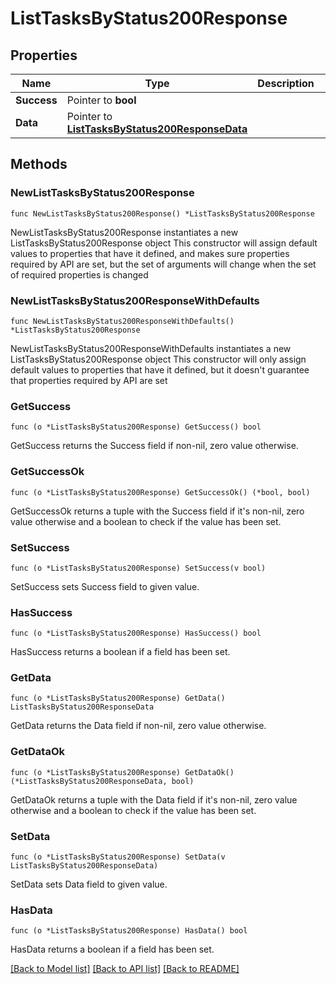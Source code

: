 # ListTasksByStatus200Response

## Properties

Name | Type | Description | Notes
------------ | ------------- | ------------- | -------------
**Success** | Pointer to **bool** |  | [optional] 
**Data** | Pointer to [**ListTasksByStatus200ResponseData**](ListTasksByStatus200ResponseData.md) |  | [optional] 

## Methods

### NewListTasksByStatus200Response

`func NewListTasksByStatus200Response() *ListTasksByStatus200Response`

NewListTasksByStatus200Response instantiates a new ListTasksByStatus200Response object
This constructor will assign default values to properties that have it defined,
and makes sure properties required by API are set, but the set of arguments
will change when the set of required properties is changed

### NewListTasksByStatus200ResponseWithDefaults

`func NewListTasksByStatus200ResponseWithDefaults() *ListTasksByStatus200Response`

NewListTasksByStatus200ResponseWithDefaults instantiates a new ListTasksByStatus200Response object
This constructor will only assign default values to properties that have it defined,
but it doesn't guarantee that properties required by API are set

### GetSuccess

`func (o *ListTasksByStatus200Response) GetSuccess() bool`

GetSuccess returns the Success field if non-nil, zero value otherwise.

### GetSuccessOk

`func (o *ListTasksByStatus200Response) GetSuccessOk() (*bool, bool)`

GetSuccessOk returns a tuple with the Success field if it's non-nil, zero value otherwise
and a boolean to check if the value has been set.

### SetSuccess

`func (o *ListTasksByStatus200Response) SetSuccess(v bool)`

SetSuccess sets Success field to given value.

### HasSuccess

`func (o *ListTasksByStatus200Response) HasSuccess() bool`

HasSuccess returns a boolean if a field has been set.

### GetData

`func (o *ListTasksByStatus200Response) GetData() ListTasksByStatus200ResponseData`

GetData returns the Data field if non-nil, zero value otherwise.

### GetDataOk

`func (o *ListTasksByStatus200Response) GetDataOk() (*ListTasksByStatus200ResponseData, bool)`

GetDataOk returns a tuple with the Data field if it's non-nil, zero value otherwise
and a boolean to check if the value has been set.

### SetData

`func (o *ListTasksByStatus200Response) SetData(v ListTasksByStatus200ResponseData)`

SetData sets Data field to given value.

### HasData

`func (o *ListTasksByStatus200Response) HasData() bool`

HasData returns a boolean if a field has been set.


[[Back to Model list]](../README.md#documentation-for-models) [[Back to API list]](../README.md#documentation-for-api-endpoints) [[Back to README]](../README.md)


